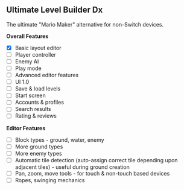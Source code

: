## Ultimate Level Builder Dx

The ultimate "Mario Maker" alternative for non-Switch devices.

**Overall Features**

- [x] Basic layout editor
- [ ] Player controller
- [ ] Enemy AI
- [ ] Play mode
- [ ] Advanced editor features
- [ ] UI 1.0
- [ ] Save & load levels
- [ ] Start screen
- [ ] Accounts & profiles
- [ ] Search results
- [ ] Rating & reviews

**Editor Features**

- [ ] Block types - ground, water, enemy
- [ ] More ground types
- [ ] More enemy types
- [ ] Automatic tile detection (auto-assign correct tile depending upon adjacent tiles) - useful during ground creation
- [ ] Pan, zoom, move tools - for touch & non-touch based devices
- [ ] Ropes, swinging mechanics